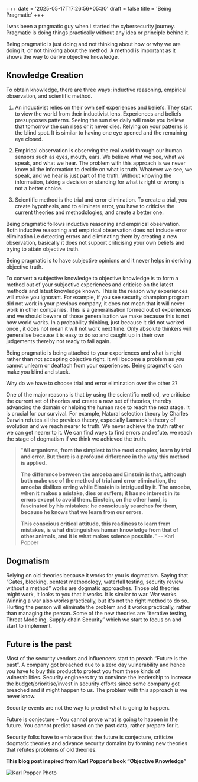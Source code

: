 +++
date = '2025-05-17T17:26:56+05:30'
draft = false
title = 'Being Pragmatic'
+++



I was been a pragmatic guy when i started the cybersecurity journey. Pragmatic is doing things practically without any idea or principle behind it.

Being pragmatic is just doing and not thinking about how or why we are doing it, or not thinking about the method. A method is important as it shows the way to derive objective knowledge.

## Knowledge Creation

To obtain knowledge, there are three ways: inductive reasoning, empirical observation, and scientific method.

1. An inductivist relies on their own self experiences and beliefs. They start to view the world from their inductivist lens. Experiences and beliefs presupposes patterns. Seeing the sun rise daily will make you believe that tomorrow the sun rises or it never dies. Relying on your patterns is the blind spot. It is similar to having one eye opened and the remaining eye closed.

2. Empirical observation is observing the real world through our human sensors such as eyes, mouth, ears. We believe what we see, what we speak, and what we hear. The problem with this approach is we never know all the information to decide on what is truth. Whatever we see, we speak, and we hear is just part of the truth. Without knowing the information, taking a decision or standing for what is right or wrong is not a better choice.

3. Scientific method is the trial and error elimination. To create a trial, you create hypothesis, and to eliminate error, you have to criticise the current theories and methodologies, and create a better one.

Being pragmatic follows inductive reasoning and empirical observation. Both inductive reasoning and empirical observation does not include error elimination i.e detecting errors and eliminating them by creating a new observation, basically it does not support criticising your own beliefs and trying to attain objective truth.

Being pragmatic is to have subjective opinions and it never helps in deriving objective truth.

To convert a subjective knowledge to objective knowledge is to form a method out of your subjective experiences and criticise on the latest methods and latest knowledge known. This is the reason why experiences will make you ignorant. For example, if you see security champion program did not work in your previous company, it does not mean that it will never work in other companies. This is a generalisation formed out of experiences and we should beware of those generalisation we make because this is not how world works. In a probability thinking, just because it did not worked once , it does not mean it will not work next time. Only absolute thinkers will generalise because it is easy to do so and caught up in their own judgements thereby not ready to fail again.

Being pragmatic is being attached to your experiences and what is right rather than not accepting objective right. It will become a problem as you cannot unlearn or deattach from your experiences. Being pragmatic can make you blind and stuck.

Why do we have to choose trial and error elimination over the other 2?

One of the major reasons is that by using the scientific method, we criticise the current set of theories and create a new set of theories, thereby advancing the domain or helping the human race to reach the next stage. It is crucial for our survival. For example, Natural selection theory by Charles Darwin refutes all the previous theory, especially Lamarck's theory of evolution and we reach nearer to truth. We never achieve the truth rather we can get nearer to it. We can find ways to find errors and refute. we reach the stage of dogmatism if we think we achieved the truth.

> "**All organisms, from the simplest to the most complex, learn by trial and error. But there is a profound difference in the way this method is applied.**
>
>**The difference between the amoeba and Einstein is that, although both make use of the method of trial and error elimination, the amoeba dislikes erring while Einstein is intrigued by it. The amoeba, when it makes a mistake, dies or suffers; it has no interest in its errors except to avoid them. Einstein, on the other hand, is fascinated by his mistakes: he consciously searches for them, because he knows that we learn from our errors.**
>
>**This conscious critical attitude, this readiness to learn from mistakes, is what distinguishes human knowledge from that of other animals, and it is what makes science possible.**"
> -- Karl Popper

## Dogmatism

Relying on old theories because it works for you is dogmatism. Saying that “Gates, blocking, pentest methodology, waterfall testing, security review without a method” works are dogmatic approaches. Those old theories might work, it looks to you that it works. It is similar to war. War works. Winning a war also works practically, but it's not the right method to do so. Hurting the person will eliminate the problem and it works practically, rather than managing the person. Some of the new theories are “iterative testing, Threat Modeling, Supply chain Security” which we start to focus on and start to implement.

## Future is the past

Most of the security vendors and influencers start to preach “Future is the past”. A company got breached due to a zero day vulnerability and hence you have to buy this product to protect you from these kinds of vulnerabilities. Security engineers try to convince the leadership to increase the budget/prioritise/invest in security efforts since some company got breached and it might happen to us. The problem with this approach is we never know.

Security events are not the way to predict what is going to happen.

Future is conjecture - You cannot prove what is going to happen in the future. You cannot predict based on the past data, rather prepare for it.

Security folks have to embrace that the future is conjecture, criticize dogmatic theories and advance security domains by forming new theories that refutes problems of old theories.

**This blog post inspired from Karl Popper’s book “Objective Knowledge”**

![Karl Popper Photo](/images/being-pragmatic/karl_popper.avif "Karl Popper")